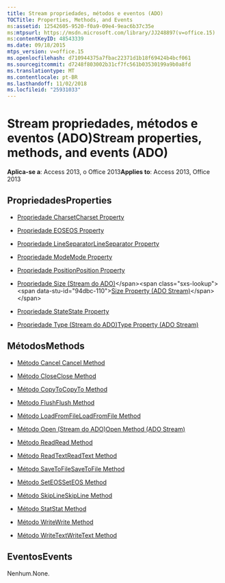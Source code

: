 ```yaml
---
title: Stream propriedades, métodos e eventos (ADO)
TOCTitle: Properties, Methods, and Events
ms:assetid: 12542605-9520-f0a9-09e4-9eac6b37c35e
ms:mtpsurl: https://msdn.microsoft.com/library/JJ248897(v=office.15)
ms:contentKeyID: 48543339
ms.date: 09/18/2015
mtps_version: v=office.15
ms.openlocfilehash: d710944375a7fbac22371d1b18f69424b4bcf061
ms.sourcegitcommit: d7248f803002b31cf7fc561b03530199a9b0a8fd
ms.translationtype: MT
ms.contentlocale: pt-BR
ms.lasthandoff: 11/02/2018
ms.locfileid: "25931033"
---
```

# <a name="stream-properties-methods-and-events-ado"></a><span data-ttu-id="94dbc-102">Stream propriedades, métodos e eventos (ADO)</span><span class="sxs-lookup"><span data-stu-id="94dbc-102">Stream properties, methods, and events (ADO)</span></span>


<span data-ttu-id="94dbc-103">**Aplica-se a**: Access 2013, o Office 2013</span><span class="sxs-lookup"><span data-stu-id="94dbc-103">**Applies to**: Access 2013, Office 2013</span></span>

## <a name="properties"></a><span data-ttu-id="94dbc-104">Propriedades</span><span class="sxs-lookup"><span data-stu-id="94dbc-104">Properties</span></span>

- [<span data-ttu-id="94dbc-105">Propriedade Charset</span><span class="sxs-lookup"><span data-stu-id="94dbc-105">Charset Property</span></span>](charset-property-ado.md)

- [<span data-ttu-id="94dbc-106">Propriedade EOS</span><span class="sxs-lookup"><span data-stu-id="94dbc-106">EOS Property</span></span>](eos-property-ado.md)

- [<span data-ttu-id="94dbc-107">Propriedade LineSeparator</span><span class="sxs-lookup"><span data-stu-id="94dbc-107">LineSeparator Property</span></span>](lineseparator-property-ado.md)

- [<span data-ttu-id="94dbc-108">Propriedade Mode</span><span class="sxs-lookup"><span data-stu-id="94dbc-108">Mode Property</span></span>](mode-property-ado.md)

- [<span data-ttu-id="94dbc-109">Propriedade Position</span><span class="sxs-lookup"><span data-stu-id="94dbc-109">Position Property</span></span>](position-property-ado.md)

- <span data-ttu-id="94dbc-110">[Propriedade Size (Stream do ADO)](https://msdn.microsoft.com/library/jj250128\(v=office.15\))</span><span class="sxs-lookup"><span data-stu-id="94dbc-110">[Size Property (ADO Stream)](https://msdn.microsoft.com/library/jj250128\(v=office.15\))</span></span>

- [<span data-ttu-id="94dbc-111">Propriedade State</span><span class="sxs-lookup"><span data-stu-id="94dbc-111">State Property</span></span>](state-property-ado.md)

- [<span data-ttu-id="94dbc-112">Propriedade Type (Stream do ADO)</span><span class="sxs-lookup"><span data-stu-id="94dbc-112">Type Property (ADO Stream)</span></span>](type-property-ado-stream.md)

## <a name="methods"></a><span data-ttu-id="94dbc-113">Métodos</span><span class="sxs-lookup"><span data-stu-id="94dbc-113">Methods</span></span>

- [<span data-ttu-id="94dbc-114">Método Cancel </span><span class="sxs-lookup"><span data-stu-id="94dbc-114">Cancel Method</span></span>](cancel-method-ado.md)

- [<span data-ttu-id="94dbc-115">Método Close</span><span class="sxs-lookup"><span data-stu-id="94dbc-115">Close Method</span></span>](close-method-ado.md)

- [<span data-ttu-id="94dbc-116">Método CopyTo</span><span class="sxs-lookup"><span data-stu-id="94dbc-116">CopyTo Method</span></span>](copyto-method-ado.md)

- [<span data-ttu-id="94dbc-117">Método Flush</span><span class="sxs-lookup"><span data-stu-id="94dbc-117">Flush Method</span></span>](flush-method-ado.md)

- [<span data-ttu-id="94dbc-118">Método LoadFromFile</span><span class="sxs-lookup"><span data-stu-id="94dbc-118">LoadFromFile Method</span></span>](loadfromfile-method-ado.md)

- [<span data-ttu-id="94dbc-119">Método Open (Stream do ADO)</span><span class="sxs-lookup"><span data-stu-id="94dbc-119">Open Method (ADO Stream)</span></span>](open-method-ado-stream.md)

- [<span data-ttu-id="94dbc-120">Método Read</span><span class="sxs-lookup"><span data-stu-id="94dbc-120">Read Method</span></span>](read-method-ado.md)

- [<span data-ttu-id="94dbc-121">Método ReadText</span><span class="sxs-lookup"><span data-stu-id="94dbc-121">ReadText Method</span></span>](readtext-method-ado.md)

- [<span data-ttu-id="94dbc-122">Método SaveToFile</span><span class="sxs-lookup"><span data-stu-id="94dbc-122">SaveToFile Method</span></span>](savetofile-method-ado.md)

- [<span data-ttu-id="94dbc-123">Método SetEOS</span><span class="sxs-lookup"><span data-stu-id="94dbc-123">SetEOS Method</span></span>](seteos-method-ado.md)

- [<span data-ttu-id="94dbc-124">Método SkipLine</span><span class="sxs-lookup"><span data-stu-id="94dbc-124">SkipLine Method</span></span>](skipline-method-ado.md)

- [<span data-ttu-id="94dbc-125">Método Stat</span><span class="sxs-lookup"><span data-stu-id="94dbc-125">Stat Method</span></span>](stat-method-ado.md)

- [<span data-ttu-id="94dbc-126">Método Write</span><span class="sxs-lookup"><span data-stu-id="94dbc-126">Write Method</span></span>](write-method-ado.md)

- [<span data-ttu-id="94dbc-127">Método WriteText</span><span class="sxs-lookup"><span data-stu-id="94dbc-127">WriteText Method</span></span>](writetext-method-ado.md)

## <a name="events"></a><span data-ttu-id="94dbc-128">Eventos</span><span class="sxs-lookup"><span data-stu-id="94dbc-128">Events</span></span>

<span data-ttu-id="94dbc-129">Nenhum.</span><span class="sxs-lookup"><span data-stu-id="94dbc-129">None.</span></span>

